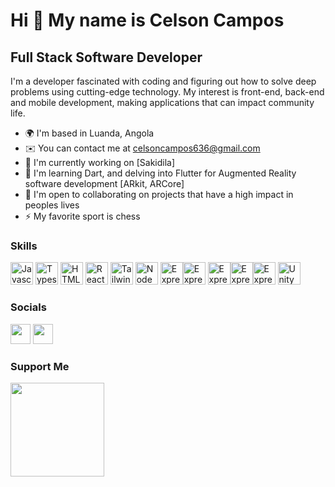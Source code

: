 Hi 👋 My name is Celson Campos
==============================

Full Stack Software Developer
-----------------------------

I'm a developer fascinated with coding and figuring out how to solve deep problems using cutting-edge technology. My interest is front-end, back-end and mobile development, making applications that can impact community life.

* 🌍  I'm based in Luanda, Angola
* ✉️   You can contact me at [celsoncampos636@gmail.com](mailto:celsoncampos636@gmail.com)
* 🚀  I'm currently working on [Sakidila]
* 🧠  I'm learning Dart, and delving into Flutter for Augmented Reality software development [ARkit, ARCore]
* 🤝  I'm open to collaborating on projects that have a high impact in peoples lives
* ⚡  My favorite sport is chess

### Skills

<p align="left">
<a href="https://developer.mozilla.org/en-US/docs/Web/JavaScript" target="_blank" rel="noreferrer"><img src="https://raw.githubusercontent.com/danielcranney/readme-generator/main/public/icons/skills/javascript-colored.svg" width="36" height="36" alt="Javascript" /></a>
<a href="https://www.typescriptlang.org/" target="_blank" rel="noreferrer"><img src="https://raw.githubusercontent.com/danielcranney/readme-generator/main/public/icons/skills/typescript-colored.svg" width="36" height="36" alt="Typescript" /></a>
<a href="https://developer.mozilla.org/en-US/docs/Glossary/HTML5" target="_blank" rel="noreferrer"><img src="https://raw.githubusercontent.com/danielcranney/readme-generator/main/public/icons/skills/html5-colored.svg" width="36" height="36" alt="HTML5" /></a>
<a href="https://reactjs.org/" target="_blank" rel="noreferrer"><img src="https://raw.githubusercontent.com/danielcranney/readme-generator/main/public/icons/skills/react-colored.svg" width="36" height="36" alt="React" /></a>
<a href="https://tailwindcss.com/" target="_blank" rel="noreferrer"><img src="https://raw.githubusercontent.com/danielcranney/readme-generator/main/public/icons/skills/tailwindcss-colored.svg" width="36" height="36" alt="TailwindCSS" /></a>
<a href="https://nodejs.org/en/" target="_blank" rel="noreferrer"><img src="https://raw.githubusercontent.com/danielcranney/readme-generator/main/public/icons/skills/nodejs-colored.svg" width="36" height="36" alt="NodeJS" /></a>
<a href="https://expressjs.com/" target="_blank" rel="noreferrer"><img src="https://raw.githubusercontent.com/danielcranney/readme-generator/main/public/icons/skills/express-colored-dark.svg" width="36" height="36" alt="Express" /></a><a href="#" target="_blank" rel="noreferrer"><img src="https://raw.githubusercontent.com/devrun22/devrun22/main/Flutter-Dark.svg" width="36" height="36" alt="Express" /></a>
<a href="#" target="_blank" rel="noreferrer"><img src="https://github.com/devrun22/devrun22/blob/main/Dart-Dark.svg" width="36" height="36" alt="Express" /></a><a href="#" target="_blank" rel="noreferrer"><img src="https://github.com/devrun22/devrun22/blob/main/CSS.svg" width="36" height="36" alt="Express" /></a><a href="#" target="_blank" rel="noreferrer"><img src="https://github.com/devrun22/devrun22/blob/main/Firebase-Dark.svg" width="36" height="36" alt="Express" /></a>
  <a href="#" target="_blank" rel="noreferrer"><img src="https://github.com/devrun22/devrun22/blob/main/Unity-Dark.svg" width="36" height="36" alt="Unity3D" /></a>
</p>

### Socials

<p align="left"><a href="https://www.github.com/celsoncampos" target="_blank" rel="noreferrer"><img src="https://raw.githubusercontent.com/danielcranney/readme-generator/main/public/icons/socials/github-dark.svg" width="32" height="32" /></a> <a href="https://www.linkedin.com/in/celson-campos-376726222/" target="_blank" rel="noreferrer"><img src="https://raw.githubusercontent.com/danielcranney/readme-generator/main/public/icons/socials/linkedin.svg" width="32" height="32" /></a></p>

### Support Me

<p><img src="https://cdn.buymeacoffee.com/buttons/v2/default-yellow.png" width="150" /></p>
